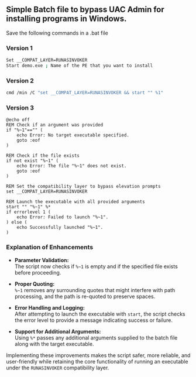 ## Simple Batch file to bypass UAC Admin for installing programs in Windows. 

Save the following commands in a .bat file

### Version 1

```bash
Set __COMPAT_LAYER=RUNASINVOKER
Start demo.exe ; Name of the PE that you want to install
```

### Version 2

```bash
cmd /min /C "set __COMPAT_LAYER=RUNASINVOKER && start "" %1"
```


### Version 3

```batch
@echo off
REM Check if an argument was provided
if "%~1"=="" (
    echo Error: No target executable specified.
    goto :eof
)

REM Check if the file exists
if not exist "%~1" (
    echo Error: The file "%~1" does not exist.
    goto :eof
)

REM Set the compatibility layer to bypass elevation prompts
set __COMPAT_LAYER=RUNASINVOKER

REM Launch the executable with all provided arguments
start "" "%~1" %*
if errorlevel 1 (
    echo Error: Failed to launch "%~1".
) else (
    echo Successfully launched "%~1".
)
```

### Explanation of Enhancements

- **Parameter Validation:**  
  The script now checks if `%~1` is empty and if the specified file exists before proceeding.

- **Proper Quoting:**  
  `%~1` removes any surrounding quotes that might interfere with path processing, and the path is re-quoted to preserve spaces.

- **Error Handling and Logging:**  
  After attempting to launch the executable with `start`, the script checks the error level to provide a message indicating success or failure.

- **Support for Additional Arguments:**  
  Using `%*` passes any additional arguments supplied to the batch file along with the target executable.

Implementing these improvements makes the script safer, more reliable, and user-friendly while retaining the core functionality of running an executable under the `RUNASINVOKER` compatibility layer.
